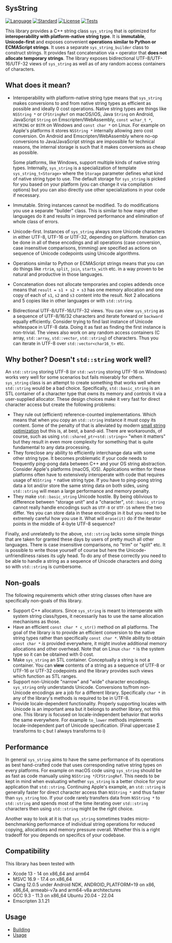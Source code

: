 ## SysString

[![Language](https://img.shields.io/badge/language-C++-blue.svg)](https://isocpp.org/)
[![Standard](https://img.shields.io/badge/C%2B%2B-17-blue.svg)](https://en.wikipedia.org/wiki/C%2B%2B#Standardization)
[![License](https://img.shields.io/badge/license-BSD-brightgreen.svg)](https://opensource.org/licenses/BSD-3-Clause)
[![Tests](https://github.com/gershnik/sys_string/actions/workflows/test.yml/badge.svg)](https://github.com/gershnik/sys_string/actions/workflows/test.yml)

This library provides a C++ string class `sys_string` that is optimized for **interoperability with platform-native string type**. It is **immutable**, **Unicode-first** and exposes convenient **operations similar to Python or ECMAScript strings**. It uses a separate `sys_string_builder` class to construct strings. It provides fast concatenation via `+` operator that **does not allocate temporary strings**. 
The library exposes bidirectional UTF-8/UTF-16/UTF-32 views of `sys_string` as well as of any random access containers 
of characters.

## What does it mean?

* Interoperability with platform-native string type means that `sys_string` makes conversions to and from native string types as efficient as possible and ideally 0 cost operations. Native string types are things like `NSString *` or `CFStringRef` on macOS/iOS, Java `String` on Android, JavaScript `String` on Emscripten/WebAssembly, `const wchar_t *`, `HSTRING` or `BSTR` on Windows and `const char *` on Linux.  For example on Apple's platforms it stores `NSString *` internally allowing zero cost conversion. On Android and Emscripten/WebAssembly where no-op conversions to Java/JavaScript strings are impossible for technical reasons, the internal storage is such that it makes conversions as cheap as possible.

    Some platforms, like Windows, support multiple kinds of native string types. Internally, `sys_string` is a specialization of template `sys_string_t<Storage>` where the `Storage` parameter defines what kind of native string type to use. The default storage for `sys_string` is picked for you based on your platform (you can change it via compilation options) but you can also directly use other specializations in your code if necessary. 

* Immutable. String instances cannot be modified. To do modifications you use a separate "builder" class. This is similar to how many other languages do it and results in improved performance and elimination of whole class of errors. 
* Unicode-first. Instances of `sys_string` always store Unicode characters in either UTF-8, UTF-16 or UTF-32, depending on platform. Iteration can be done in all of these encodings and all operations (case conversion, case insensitive comparisons, trimming) are specified as actions on sequence of Unicode codepoints using Unicode algorithms. 
* Operations similar to Python or ECMAScript strings means that you can do things like `rtrim`, `split`, `join`, `starts_with` etc. in a way proven to be natural and productive in those languages.
* Concatenation does not allocate temporaries and copies addends once means that `result = s1 + s2 + s3` has one memory allocation and one copy of each of `s1`, `s2` and `s3` content into the result. Not 2 allocations and 5 copies like in other languages or with `std::string`.
* Bidirectional UTF-8/UTF-16/UTF-32 views. You can view `sys_string` as a sequence of UTF-8/16/32 characters and iterate forward or `backward` equally efficiently. Consider trying to find last instance of Unicode whitespace in UTF-8 data. Doing it as fast as finding the first instance is non-trivial. The views also work on any random access containers (C array, `std::array`, `std::vector`, `std::string`) of characters. Thus you can iterate in UTF-8 over `std::vector<char16_t>` etc.

## Why bother? Doesn't `std::string` work well?

An `std::string` storing UTF-8 (or `std::wstring` storing UTF-16 on Windows) works very well for some scenarios but fails miserably for others. `sys_string` class is an attempt to create something that works well where `std::string` would be a bad choice.
Specifically, `std::basic_string` is an STL container of a character type that owns its memory and controls it via a user-supplied allocator. These design choices make it very fast for direct character access but create the following problems:
* They rule out (efficient) reference-counted implementations. Which means that when you copy an `std::string` instance it must copy its content. Some of the penalty of that is alleviated by modern [small string optimization](https://akrzemi1.wordpress.com/2014/04/14/common-optimizations/) but this is, at best, a band-aid. There are workarounds, of course, such as using `std::shared_ptr<std::string>>` "when it matters" but they result in even more complexity for something that is quite fundamental to any data processing.
* They foreclose any ability to efficiently interchange data with some other string type. It becomes problematic if your code needs to frequently ping-pong data between C++ and your OS string abstraction. Consider Apple's platforms (macOS, iOS). Applications written for these platforms often have to extensively interoperate with code that requires usage of `NSString *` native string type. If you have to ping-pong string data a lot and/or store the same string data on both sides, using `std::string` will mean a large performance and memory penalty. 
* They make `std::basic_string` Unicode hostile. By being oblivious to difference between "storage unit" and a "character", `std::basic_string` cannot really handle encodings such as `UTF-8` or `UTF-16` where the two differ. Yes you can store data in these encodings in it but you need to be extremely careful how you use it. What will `erase(it)` do if the iterator points in the middle of 4-byte UTF-8 sequence? 

Finally, and unrelatedly to the above, `std::string` lacks some simple things that are taken for granted these days by users of pretty much all other languages. There is case insensitive comparisons, no "trim" or "split" etc. It is possible to write those yourself of course but here the Unicode-unfriendliness raises its ugly head. To do any of these correctly you need to be able to handle a string as a sequence of Unicode characters and doing so with `std::string` is cumbersome.


## Non-goals

The following requirements which other string classes often have are specifically non-goals of this library. 

* Support C++ allocators. Since `sys_string` is meant to interoperate with system string class/types, it necessarily has to use the same allocation mechanisms as those. 
* Have an efficient `const char * c_str()` method on all platforms. The goal of the library is to provide an efficient conversion to the native string types rather than specifically `const char *`. While ability to obtain `const char *` *is* provided everywhere, it might involve additional memory allocations and other overhead. Note that on Linux `char *` is the system type so it can be obtained with 0 cost.
* Make `sys_string` an STL container. Conceptually a string is not a container. You can **view** contents of a string as a sequence of UTF-8 or UTF-16 or UTF-32 codepoints and the library provides such views which function as STL ranges. 
* Support non-Unicode "narrow" and "wide" character encodings. `sys_string` only understands Unicode. Conversions to/from non-Unicode encodings are a job for a different library. Specifically `char *` in any of the library's methods is required to be in UTF-8.
* Provide locale-dependent functionality. Properly supporting locales with Unicode is an important area but it belongs to another library, not this one. This library is focused on locale-independent behavior that works the same everywhere. For example `to_lower` methods implements locale-independent part of Unicode specification. (Final uppercase Σ transforms to ς but I always transforms to i)

## Performance

In general `sys_string` aims to have the same performance of its operations as best hand-crafted code that uses corresponding native string types on every platforms. For example on macOS code using `sys_string` should be as fast as code manually using `NSString *`/`CFStringRef`. 
This needs to be kept in mind when evaluating whether `sys_string` is a better choice for your application that `std::string`. Continuing Apple's example, an `std::string` is generally faster for direct character access than `NSString *` and thus faster than `sys_string` too. If your code rarely transfers data from `NSString *` to `std::string` and spends most of the time iterating over `std::string` characters then using `std::string` might be the right choice.

Another way to look at it is that `sys_string` sometimes trades micro-benchmarking performance of individual string operations for reduced copying, allocations and memory pressure overall. Whether this is a right tradeoff for you depends on specifics of your codebase.

## Compatibility

This library has been tested with
* Xcode 13 - 14 on x86_64 and arm64
* MSVC 16.9 - 17.4 on x86_64
* Clang 12.0.5 under Android NDK, ANDROID_PLATFORM=19 on x86, x86_64, armeabi-v7a and arm64-v8a architectures
* GCC 9.3 - 11.3 on x86_64 Ubuntu 20.04 - 22.04
* Emscripten 3.1.21 

## Usage

* [Building](doc/Building.md)
* [Usage](doc/Usage.md)

